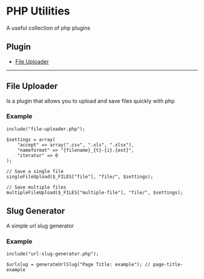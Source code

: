 # PHP Utilities
A useful collection of php plugins

## Plugin
-   [File Uploader](#file-uploader)

<hr>

## File Uploader
Is a plugin that allows you to upload and save files quickly with php

### Example

    include("file-uploader.php");

    $settings = array(
        "accept" => array(".csv", ".xls", ".xlsx"),
        "nameformat" => "{filename}_{t}-{i}.{ext}",
        "iterator" => 0
    );

    // Save a single file
    singleFileUpload($_FILES["file"], "file/", $settings);

    // Save multiple files
    multipleFileUpload($_FILES["multiple-file"], "file/", $settings);


## Slug Generator
A simple url slug generator

### Example

    include("url-slug-generator.php");

    $urlslug = generateUrlSlug("Page Title: example"); // page-title-example
